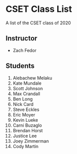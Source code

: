 # CSET Class List

A list of the CSET class of 2020

## Instructor
- Zach Fedor

## Students
1. Alebachew Melaku
1. Kate Mundale
1. Scott Johnson 
1. Max Crandall
1. Ben Long 
1. Nick Card
1. Steve Eckles
1. Eric Moyer
1. Kevin Lueke
1. Carni Buzaglo
1. Brendan Horst
2. Justice Lee
1. Joey Zimmerman
1. Cody Martin
